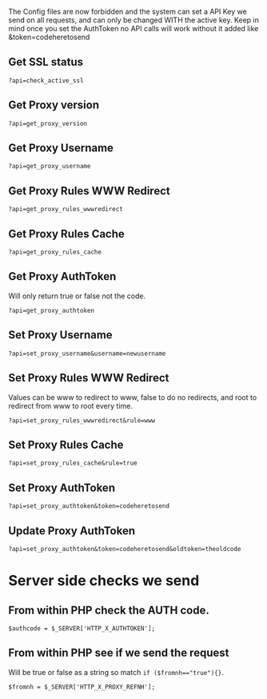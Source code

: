 The Config files are now forbidden and the system can set a API Key we send on all requests, and can only be changed WITH the active key. Keep in mind once you set the AuthToken no API calls will work without it added like &token=codeheretosend

## Get SSL status
```
?api=check_active_ssl
```

## Get Proxy version
```
?api=get_proxy_version
```

## Get Proxy Username
```
?api=get_proxy_username
```

## Get Proxy Rules WWW Redirect
```
?api=get_proxy_rules_wwwredirect
```

## Get Proxy Rules Cache
```
?api=get_proxy_rules_cache
```

## Get Proxy AuthToken
Will only return true or false not the code.
```
?api=get_proxy_authtoken
```

## Set Proxy Username
```
?api=set_proxy_username&username=newusername
```

## Set Proxy Rules WWW Redirect
Values can be www to redirect to www, false to do no redirects, and root to redirect from www to root every time.
```
?api=set_proxy_rules_wwwredirect&rule=www
```

## Set Proxy Rules Cache
```
?api=set_proxy_rules_cache&rule=true
```

## Set Proxy AuthToken
```
?api=set_proxy_authtoken&token=codeheretosend
```

## Update Proxy AuthToken
```
?api=set_proxy_authtoken&token=codeheretosend&oldtoken=theoldcode
```

# Server side checks we send

## From within PHP check the AUTH code.
```
$authcode = $_SERVER['HTTP_X_AUTHTOKEN'];
```

## From within PHP see if we send the request
Will be true or false as a string so match `if ($fromnh=="true"){}`.
```
$fromnh = $_SERVER['HTTP_X_PROXY_REFNH'];
```
